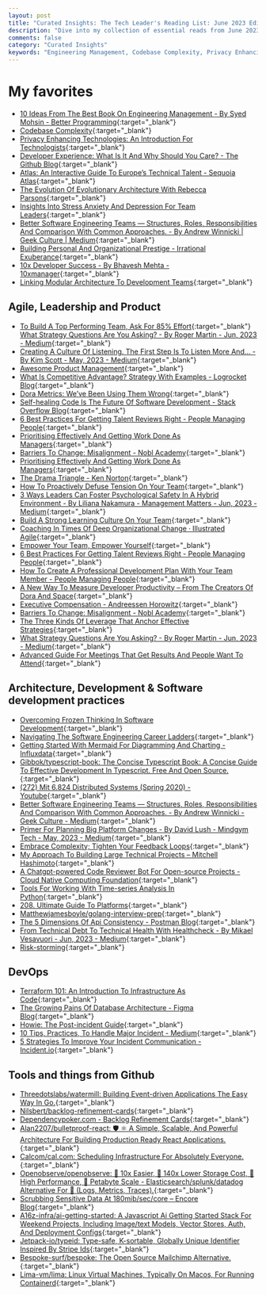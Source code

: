 ```yaml
---
layout: post
title: "Curated Insights: The Tech Leader's Reading List: June 2023 Edition"
description: "Dive into my collection of essential reads from June 2023. Spanning across engineering management, Agile leadership, privacy technologies, software development practices and DevOps, these articles provide a comprehensive insight into the dynamic world of tech. The list also features some of the best open-source tools from Github to bolster your technical toolkit."
comments: false
category: "Curated Insights"
keywords: "Engineering Management, Codebase Complexity, Privacy Enhancing Technologies, Developer Experience, Technical Talent, Evolutionary Architecture, Stress and Anxiety Management, Team Leadership, Organizational Prestige, Developer Productivity, Agile Leadership, Competitive Advantage, DORA Metrics, Self-healing Code, Talent Reviews, Change Management, Psychological Safety, Learning Culture, Executive Compensation, Meeting Efficiency, Software Development Practices, TypeScript, Distributed Systems, Platform Planning, API Consistency, DevOps, Terraform, Database Architecture, Incident Communication, Event-driven Applications, Scheduling Infrastructure, AI Stack, Open Source Tools"
---
```

<!-- markdownlint-disable MD033 MD020 MD025-->
# My favorites<a name="favorites"></a>

- [10 Ideas From The Best Book On Engineering Management - By Syed Mohsin - Better Programming](https://betterprogramming.pub/10-ideas-from-the-best-book-on-engineering-management-c3caa706f77c){:target="_blank"}
- [Codebase Complexity](https://digma.ai/blog/coding-horrors-tales-of-codebase-complexity/?utm_medium){:target="_blank"}
- [Privacy Enhancing Technologies: An Introduction For Technologists](https://martinfowler.com/articles/intro-pet.html){:target="_blank"}
- [Developer Experience: What Is It And Why Should You Care? - The Github Blog](https://github.blog/2023-06-08-developer-experience-what-is-it-and-why-should-you-care/){:target="_blank"}
- [Atlas: An Interactive Guide To Europe’s Technical Talent - Sequoia Atlas](https://atlas.sequoiacap.com/?specialty=All&github=true&view=map){:target="_blank"}
- [The Evolution Of Evolutionary Architecture With Rebecca Parsons](https://www.infoq.com/podcasts/evolutionary-architecture-evolution/){:target="_blank"}
- [Insights Into Stress Anxiety And Depression For Team Leaders](https://peopledevelopmentmagazine.com/2023/06/02/stress-anxiety-and-depression/){:target="_blank"}
- [Better Software Engineering Teams — Structures, Roles, Responsibilities And Comparison With Common Approaches. - By Andrew Winnicki | Geek Culture | Medium](https://medium.com/geekculture/better-software-engineering-teams-structures-roles-responsibilities-and-comparison-with-common-fb5c3161c13d){:target="_blank"}
- [Building Personal And Organizational Prestige - Irrational Exuberance](https://lethain.com/building-prestige/){:target="_blank"}
- [10x Developer Success - By Bhavesh Mehta - 10xmanager](https://10xmanager.substack.com/p/10x-developer-success?ref=techmanagerweekly.com){:target="_blank"}
- [Linking Modular Architecture To Development Teams](https://martinfowler.com/articles/linking-modular-arch.html){:target="_blank"}

## Agile, Leadership and Product<a name="agile"></a>

- [To Build A Top Performing Team, Ask For 85% Effort](https://hbr.org/2023/06/to-build-a-top-performing-team-ask-for-85-effort?utm_medium){:target="_blank"}
[What Strategy Questions Are You Asking? - By Roger Martin - Jun, 2023 - Medium](https://rogermartin.medium.com/what-strategy-questions-are-you-asking-587d32239a48){:target="_blank"}
- [Creating A Culture Of Listening. The First Step Is To Listen More And… - By Kim Scott - May, 2023 - Medium](https://kimmalonescott.medium.com/creating-a-culture-of-listening-e24e4e3030e9){:target="_blank"}
- [Awesome Product Management](https://github.com/dend/awesome-product-management){:target="_blank"}
- [What Is Competitive Advantage? Strategy With Examples - Logrocket Blog](https://blog.logrocket.com/product-management/what-is-competitive-advantage-strategy-examples/){:target="_blank"}
- [Dora Metrics: We’ve Been Using Them Wrong](https://devinterrupted.substack.com/p/dora-metrics-weve-been-using-them-00c?utm_medium){:target="_blank"}
- [Self-healing Code Is The Future Of Software Development - Stack Overflow Blog](https://stackoverflow.blog/2023/06/07/self-healing-code-is-the-future-of-software-development/){:target="_blank"}
- [6 Best Practices For Getting Talent Reviews Right - People Managing People](https://peoplemanagingpeople.com/employee-lifecycle/talent-review-best-practices/){:target="_blank"}
- [Prioritising Effectively And Getting Work Done As Managers](https://softwareleads.substack.com/p/prioritising-effectively-and-getting){:target="_blank"}
- [Barriers To Change: Misalignment - Nobl Academy](https://academy.nobl.io/change-barriers-misalignment/){:target="_blank"}
- [Prioritising Effectively And Getting Work Done As Managers](https://softwareleads.substack.com/p/prioritising-effectively-and-getting){:target="_blank"}
- [The Drama Triangle - Ken Norton](https://www.bringthedonuts.com/essays/the-drama-triangle/){:target="_blank"}
- [How To Proactively Defuse Tension On Your Team](https://hbr.org/2023/06/how-to-proactively-defuse-tension-on-your-team){:target="_blank"}
- [3 Ways Leaders Can Foster Psychological Safety In A Hybrid Environment - By Liliana Nakamura - Management Matters - Jun, 2023 - Medium](https://medium.com/management-matters/3-ways-leaders-can-foster-psychological-safety-in-a-hybrid-environment-7895d7c2e183){:target="_blank"}
- [Build A Strong Learning Culture On Your Team](https://hbr.org/2023/06/build-a-strong-learning-culture-on-your-team){:target="_blank"}
- [Coaching In Times Of Deep Organizational Change · Illustrated Agile](https://illustratedagile.com/2023/06/05/coaching-in-times-of-deep-organizational-change/){:target="_blank"}
- [Empower Your Team, Empower Yourself](https://sloanreview.mit.edu/article/empower-your-team-empower-yourself/){:target="_blank"}
- [6 Best Practices For Getting Talent Reviews Right - People Managing People](https://peoplemanagingpeople.com/employee-lifecycle/talent-review-best-practices/){:target="_blank"}
- [How To Create A Professional Development Plan With Your Team Member - People Managing People](https://peoplemanagingpeople.com/employee-lifecycle/professional-development-plan/){:target="_blank"}
- [A New Way To Measure Developer Productivity – From The Creators Of Dora And Space](https://newsletter.pragmaticengineer.com/p/developer-productivity-a-new-framework?publication_id=458709&post_id=122054454&isFreemail=true){:target="_blank"}
- [Executive Compensation - Andreessen Horowitz](https://a16z.com/2023/06/14/executive-compensation/){:target="_blank"}
- [Barriers To Change: Misalignment - Nobl Academy](https://academy.nobl.io/change-barriers-misalignment/){:target="_blank"}
- [The Three Kinds Of Leverage That Anchor Effective Strategies](https://longform.asmartbear.com/leverage/){:target="_blank"}
- [What Strategy Questions Are You Asking? - By Roger Martin - Jun, 2023 - Medium](https://rogermartin.medium.com/what-strategy-questions-are-you-asking-587d32239a48){:target="_blank"}
- [Advanced Guide For Meetings That Get Results And People Want To Attend](https://letsgrowleaders.com/2023/01/16/advanced-guide-to-lead-meetings/){:target="_blank"}

## Architecture, Development & Software development practices <a name="development"></a>

- [Overcoming Frozen Thinking In Software Development](https://spin.atomicobject.com/2023/07/07/frozen-thinking-development/){:target="_blank"}
- [Navigating The Software Engineering Career Ladders](https://threads.championswimmer.in/p/navigating-the-software-engineering){:target="_blank"}
- [Getting Started With Mermaid For Diagramming And Charting - Influxdata](https://www.influxdata.com/blog/getting-started-mermaidjs-diagramming-charting/?ck_subscriber_id=1825709061){:target="_blank"}
- [Gibbok/typescript-book: The Concise Typescript Book: A Concise Guide To Effective Development In Typescript. Free And Open Source.](https://github.com/gibbok/typescript-book){:target="_blank"}
- [(272) Mit 6.824 Distributed Systems (Spring 2020) - Youtube](https://www.youtube.com/playlist?list=PLrw6a1wE39_tb2fErI4-WkMbsvGQk9_UB#distributed){:target="_blank"}
- [Better Software Engineering Teams — Structures, Roles, Responsibilities And Comparison With Common Approaches. - By Andrew Winnicki - Geek Culture - Medium](https://medium.com/geekculture/better-software-engineering-teams-structures-roles-responsibilities-and-comparison-with-common-fb5c3161c13d){:target="_blank"}
- [Primer For Planning Big Platform Changes - By David Lush - Mindgym Tech - May, 2023 - Medium](https://medium.com/mind-gym-tech/primer-for-planning-big-platform-changes-15151aac0c38){:target="_blank"}
- [Embrace Complexity; Tighten Your Feedback Loops](https://ferd.ca/embrace-complexity-tighten-your-feedback-loops.html){:target="_blank"}
- [My Approach To Building Large Technical Projects – Mitchell Hashimoto](https://mitchellh.com/writing/building-large-technical-projects){:target="_blank"}
- [A Chatgpt-powered Code Reviewer Bot For Open-source Projects - Cloud Native Computing Foundation](https://www.cncf.io/blog/2023/06/06/a-chatgpt-powered-code-reviewer-bot-for-open-source-projects/){:target="_blank"}
- [Tools For Working With Time-series Analysis In Python](https://www.timescale.com/blog/tools-for-working-with-time-series-analysis-in-python/){:target="_blank"}
- [208. Ultimate Guide To Platforms](https://hardcoresoftware.learningbyshipping.com/p/ultimate-guide-to-platforms){:target="_blank"}
- [Matthewjamesboyle/golang-interview-prep](https://github.com/MatthewJamesBoyle/golang-interview-prep){:target="_blank"}
- [The 5 Dimensions Of Api Consistency - Postman Blog](https://blog.postman.com/the-5-dimensions-of-api-consistency/){:target="_blank"}
- [From Technical Debt To Technical Health With Healthcheck - By Mikael Vesavuori - Jun, 2023 - Medium](https://mikaelvesavuori.medium.com/from-technical-debt-to-technical-health-with-healthcheck-3e7fdc132f58){:target="_blank"}
- [Risk-storming](https://riskstorming.com/){:target="_blank"}

## DevOps<a name="devops"></a>

- [Terraform 101: An Introduction To Infrastructure As Code](https://blog.avenuecode.com/terraform-101){:target="_blank"}
- [The Growing Pains Of Database Architecture - Figma Blog](https://www.figma.com/blog/how-figma-scaled-to-multiple-databases/){:target="_blank"}
- [Howie: The Post-incident Guide](https://www.jeli.io/howie/welcome){:target="_blank"}
- [10 Tips, Practices, To Handle Major Incident - Medium](https://medium.com/@carloshelpdesk/10-operation-tips-to-handle-major-incident-management-d1952cac895c){:target="_blank"}
- [5 Strategies To Improve Your Incident Communication - Incident.io](https://incident.io/blog/incident-communication-strategies){:target="_blank"}

## Tools and things from Github <a name="tools"></a>

- [Threedotslabs/watermill: Building Event-driven Applications The Easy Way In Go.](https://github.com/ThreeDotsLabs/watermill){:target="_blank"}
- [Nilsbert/backlog-refinement-cards](https://github.com/nilsbert/Backlog-Refinement-Cards){:target="_blank"}
- [Dependencypoker.com - Backlog Refinement Cards](https://www.dependencypoker.com/backlog-refinement-cards){:target="_blank"}
- [Alan2207/bulletproof-react: 🛡️ ⚛️ A Simple, Scalable, And Powerful Architecture For Building Production Ready React Applications.](https://github.com/alan2207/bulletproof-react){:target="_blank"}
- [Calcom/cal.com: Scheduling Infrastructure For Absolutely Everyone.](https://github.com/calcom/cal.com){:target="_blank"}
- [Openobserve/openobserve: 🚀 10x Easier, 🚀 140x Lower Storage Cost, 🚀 High Performance, 🚀 Petabyte Scale - Elasticsearch/splunk/datadog Alternative For 🚀 (Logs, Metrics, Traces).](https://github.com/openobserve/openobserve){:target="_blank"}
- [Scrubbing Sensitive Data At 180mib/sec/core – Encore Blog](https://encore.dev/blog/scrubbing-sensitive-data){:target="_blank"}
- [A16z-infra/ai-getting-started: A Javascript Ai Getting Started Stack For Weekend Projects, Including Image/text Models, Vector Stores, Auth, And Deployment Configs](https://github.com/a16z-infra/ai-getting-started){:target="_blank"}
- [Jetpack-io/typeid: Type-safe, K-sortable, Globally Unique Identifier Inspired By Stripe Ids](https://github.com/jetpack-io/typeid){:target="_blank"}
- [Bespoke-surf/bespoke: The Open Source Mailchimp Alternative.](https://github.com/bespoke-surf/bespoke){:target="_blank"}
- [Lima-vm/lima: Linux Virtual Machines, Typically On Macos, For Running Containerd](https://github.com/lima-vm/lima){:target="_blank"}
